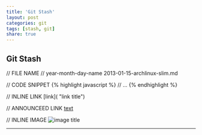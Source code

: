 ```yaml
---
title: 'Git Stash'
layout: post
categories: git
tags: [stash, git]
share: true
---
```


## Git Stash

// FILE NAME
// year-month-day-name
2013-01-15-archlinux-slim.md

// CODE SNIPPET
{% highlight javascript %}
// ...
{% endhighlight %}

// INLINE LINK
[link]( "link title")

// ANNOUNCEED LINK
[text][1]

// INLINE IMAGE
![image title]({{site.url}}/images/uploads/2015/08/image.jpg 'image alt')

---

[1]: http://speckyboy.com/2015/01/26/six-common-freelancing-myths/ 'Six Common Freelancing Myths'
